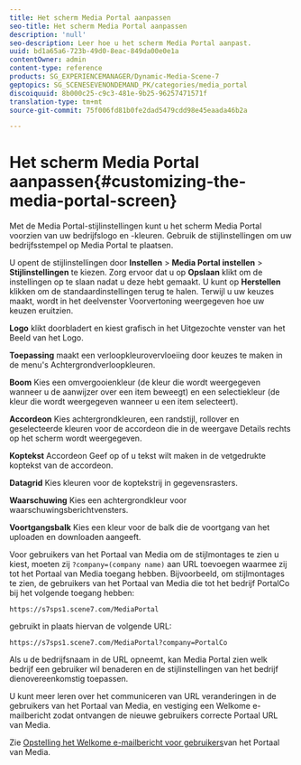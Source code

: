 ```yaml
---
title: Het scherm Media Portal aanpassen
seo-title: Het scherm Media Portal aanpassen
description: 'null'
seo-description: Leer hoe u het scherm Media Portal aanpast.
uuid: bd1a65a6-723b-49d0-8eac-849da00e0e1a
contentOwner: admin
content-type: reference
products: SG_EXPERIENCEMANAGER/Dynamic-Media-Scene-7
geptopics: SG_SCENESEVENONDEMAND_PK/categories/media_portal
discoiquuid: 8b000c25-c9c3-481e-9b25-96257471571f
translation-type: tm+mt
source-git-commit: 75f006fd81b0fe2dad5479cdd98e45eaada46b2a

---
```



# Het scherm Media Portal aanpassen{#customizing-the-media-portal-screen}

Met de Media Portal-stijlinstellingen kunt u het scherm Media Portal voorzien van uw bedrijfslogo en -kleuren. Gebruik de stijlinstellingen om uw bedrijfsstempel op Media Portal te plaatsen.

U opent de stijlinstellingen door **Instellen** > **Media Portal instellen** > **Stijlinstellingen** te kiezen. Zorg ervoor dat u op **Opslaan** klikt om de instellingen op te slaan nadat u deze hebt gemaakt. U kunt op **Herstellen** klikken om de standaardinstellingen terug te halen. Terwijl u uw keuzes maakt, wordt in het deelvenster Voorvertoning weergegeven hoe uw keuzen eruitzien.

**Logo** klikt doorbladert en kiest grafisch in het Uitgezochte venster van het Beeld van het Logo.

**Toepassing** maakt een verloopkleurovervloeiing door keuzes te maken in de menu&#39;s Achtergrondverloopkleuren.

**Boom** Kies een omvergooienkleur (de kleur die wordt weergegeven wanneer u de aanwijzer over een item beweegt) en een selectiekleur (de kleur die wordt weergegeven wanneer u een item selecteert).

**Accordeon** Kies achtergrondkleuren, een randstijl, rollover en geselecteerde kleuren voor de accordeon die in de weergave Details rechts op het scherm wordt weergegeven.

**Koptekst** Accordeon Geef op of u tekst wilt maken in de vetgedrukte koptekst van de accordeon.

**Datagrid** Kies kleuren voor de koptekstrij in gegevensrasters.

**Waarschuwing** Kies een achtergrondkleur voor waarschuwingsberichtvensters.

**Voortgangsbalk** Kies een kleur voor de balk die de voortgang van het uploaden en downloaden aangeeft.

Voor gebruikers van het Portaal van Media om de stijlmontages te zien u kiest, moeten zij `?company=(company name)` aan URL toevoegen waarmee zij tot het Portaal van Media toegang hebben. Bijvoorbeeld, om stijlmontages te zien, de gebruikers van het Portaal van Media die tot het bedrijf PortalCo bij het volgende toegang hebben:

`https://s7sps1.scene7.com/MediaPortal`

gebruikt in plaats hiervan de volgende URL:

`https://s7sps1.scene7.com/MediaPortal?company=PortalCo`

Als u de bedrijfsnaam in de URL opneemt, kan Media Portal zien welk bedrijf een gebruiker wil benaderen en de stijlinstellingen van het bedrijf dienovereenkomstig toepassen.

U kunt meer leren over het communiceren van URL veranderingen in de gebruikers van het Portaal van Media, en vestiging een Welkome e-mailbericht zodat ontvangen de nieuwe gebruikers correcte Portaal URL van Media.

Zie [Opstelling het Welkome e-mailbericht voor gebruikers](adding-media-portal-users.md#setting_up_the_welcome_e_mail_message_for_media_portal_users)van het Portaal van Media.
